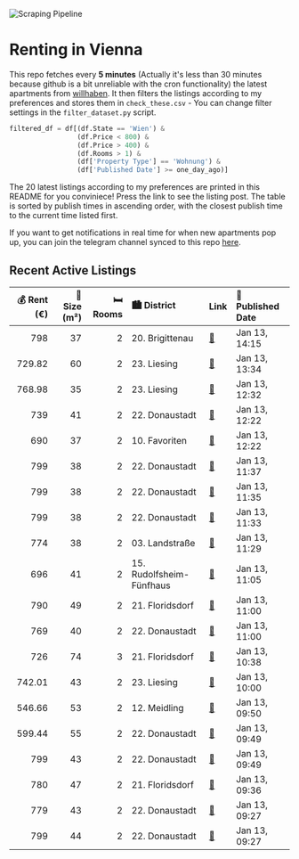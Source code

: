 ![Scraping Pipeline](https://github.com/AthomsG/renting-in-vienna/actions/workflows/run_pipeline.yml/badge.svg)


# Renting in Vienna

This repo fetches every **5 minutes** (Actually it's less than 30 minutes because github is a bit unreliable with the cron functionality) the latest apartments from [willhaben](https://www.willhaben.at/).
It then filters the listings according to my preferences and stores them in `check_these.csv` - You can change filter settings in the `filter_dataset.py` script.

```python
filtered_df = df[(df.State == 'Wien') & 
                 (df.Price < 800) &
                 (df.Price > 400) &
                 (df.Rooms > 1) &
                 (df['Property Type'] == 'Wohnung') &
                 (df['Published Date'] >= one_day_ago)]
```

The 20 latest listings according to my preferences are printed in this README for you conviniece! Press the link to see the listing post.
The table is sorted by publish times in ascending order, with the closest publish time to the current time listed first.

If you want to get notifications in real time for when new apartments pop up, you can join the telegram channel synced to this repo [here](https://t.me/+1HPAYOf5BSsyNTlk).

## Recent Active Listings

|   💰 Rent (€) |   📏 Size (m²) |   🛏️ Rooms | 🏙️ District              | Link                                                                                                                                                                                                                                                                   | 📅 Published Date   |
|-------------:|--------------:|-----------:|:-------------------------|:-----------------------------------------------------------------------------------------------------------------------------------------------------------------------------------------------------------------------------------------------------------------------|:-------------------|
|       798    |            37 |          2 | 20. Brigittenau          | [🔗](https://www.willhaben.at/iad/immobilien/d/mietwohnungen/wien/wien-1200-brigittenau/sehr-sch%C3%B6ne-2-zimmerwohnung---n%C3%A4he-donauinsel-&-handelskai-1066009313/)                                                                                               | Jan 13, 14:15      |
|       729.82 |            60 |          2 | 23. Liesing              | [🔗](https://www.willhaben.at/iad/immobilien/d/mietwohnungen/wien/wien-1230-liesing/kuschlig-wohnen-im-zentrum-von-liesing-1880260887/)                                                                                                                                 | Jan 13, 13:34      |
|       768.98 |            35 |          2 | 23. Liesing              | [🔗](https://www.willhaben.at/iad/immobilien/d/mietwohnungen/wien/wien-1230-liesing/p%C3%A4rchentraum-mit-hofseitigen-balkon-%7C-erlaaer-stra%C3%9Fe-20-%7C-1.24-1155211784/)                                                                                           | Jan 13, 12:32      |
|       739    |            41 |          2 | 22. Donaustadt           | [🔗](https://www.willhaben.at/iad/immobilien/d/mietwohnungen/wien/wien-1220-donaustadt/1220-wien---u1-n%C3%A4he-kagran---ab-15.1.2025---gepflegte-neubau---singlewohnung-1477934269/)                                                                                   | Jan 13, 12:22      |
|       690    |            37 |          2 | 10. Favoriten            | [🔗](https://www.willhaben.at/iad/immobilien/d/mietwohnungen/wien/wien-1100-favoriten/1100-wien---ab-01.02.2025---zweizimmer-singlewohnung-mit-perfektem-grundriss-und-gro%C3%9Fz%C3%BCgigem-balkon---neubau---provisionsfrei-1429821665/)                              | Jan 13, 12:22      |
|       799    |            38 |          2 | 22. Donaustadt           | [🔗](https://www.willhaben.at/iad/immobilien/d/mietwohnungen/wien/wien-1220-donaustadt/pfalzgasse-29---lichtdurchflutet-und-modern:-2-zimmer-wohnung-mit-balkon--erstbezug-in-ruhelage-786080173/)                                                                      | Jan 13, 11:37      |
|       799    |            38 |          2 | 22. Donaustadt           | [🔗](https://www.willhaben.at/iad/immobilien/d/mietwohnungen/wien/wien-1220-donaustadt/pfalzgasse-29---traumhafter-erstbezug-in-ruhelage-1311362301/)                                                                                                                   | Jan 13, 11:35      |
|       799    |            38 |          2 | 22. Donaustadt           | [🔗](https://www.willhaben.at/iad/immobilien/d/mietwohnungen/wien/wien-1220-donaustadt/pfalzgasse-29---2-zimmer-aartment-mit-balkon-traumhafter-erstbezug-in-ruhelage-1043504437/)                                                                                      | Jan 13, 11:33      |
|       774    |            38 |          2 | 03. Landstraße           | [🔗](https://www.willhaben.at/iad/immobilien/d/mietwohnungen/wien/wien-1030-landstra%C3%9Fe/%28reserviert%29-sch%C3%B6ner-wohnen-mit-stil-%2A-2-zimmer-wohnung-vollst%C3%A4ndig-m%C3%B6bliert---3.-bezirk-f%C3%BCr-universit%C3%A4ten/-business-%2A-all-in-1559533337/) | Jan 13, 11:29      |
|       696    |            41 |          2 | 15. Rudolfsheim-Fünfhaus | [🔗](https://www.willhaben.at/iad/immobilien/d/mietwohnungen/wien/wien-1150-rudolfsheim-f%C3%BCnfhaus/gem%C3%BCtliche-2-zimmer-wohnung-41m%C2%B2-1603863361/)                                                                                                           | Jan 13, 11:05      |
|       790    |            49 |          2 | 21. Floridsdorf          | [🔗](https://www.willhaben.at/iad/immobilien/d/mietwohnungen/wien/wien-1210-floridsdorf/erstbezug%21-moderne-2-zimmer-wohnung-mit-balkon-1230948998/)                                                                                                                   | Jan 13, 11:00      |
|       769    |            40 |          2 | 22. Donaustadt           | [🔗](https://www.willhaben.at/iad/immobilien/d/mietwohnungen/wien/wien-1220-donaustadt/neubau-2-zimmer-wohnung-inkl-hochwertiger-k%C3%BCche-balkon-au%C3%9Fenfl%C3%A4che-und-kellerabteil-/sp64-5-50-1330949619/)                                                       | Jan 13, 11:00      |
|       726    |            74 |          3 | 21. Floridsdorf          | [🔗](https://www.willhaben.at/iad/immobilien/d/mietwohnungen/wien/wien-1210-floridsdorf/3-zimmer-gemeindewohnung-mit-balkon-1357910245/)                                                                                                                                | Jan 13, 10:38      |
|       742.01 |            43 |          2 | 23. Liesing              | [🔗](https://www.willhaben.at/iad/immobilien/d/mietwohnungen/wien/wien-1230-liesing/basler-gasse-17-1230-wien-1827146858/)                                                                                                                                              | Jan 13, 10:00      |
|       546.66 |            53 |          2 | 12. Meidling             | [🔗](https://www.willhaben.at/iad/immobilien/d/mietwohnungen/wien/wien-1120-meidling/gemeindewohnung-53m%C2%B2-2-zimmer-direktvergabe-wohnticket-11/2024-2140207590/)                                                                                                   | Jan 13, 09:50      |
|       599.44 |            55 |          2 | 22. Donaustadt           | [🔗](https://www.willhaben.at/iad/immobilien/d/mietwohnungen/wien/wien-1220-donaustadt/erstbezug---betreutes-wohnen-%28ab-dem-60.-lebensjahr%29-in-1220-wien-1578195373/)                                                                                               | Jan 13, 09:49      |
|       799    |            43 |          2 | 22. Donaustadt           | [🔗](https://www.willhaben.at/iad/immobilien/d/mietwohnungen/wien/wien-1220-donaustadt/moderne-2-zimmer-wohnung-erstbezug-inkl-markenk%C3%BCche-12m%C2%B2-balkon-und-loggia-und-kellerabteil-/alf41-32-1275531367/)                                                     | Jan 13, 09:49      |
|       780    |            47 |          2 | 21. Floridsdorf          | [🔗](https://www.willhaben.at/iad/immobilien/d/mietwohnungen/wien/wien-1210-floridsdorf/erstbezug%21-moderne-2-zimmer-wohnung-mit-balkon-und-fu%C3%9Fbodenheizung-1797292448/)                                                                                          | Jan 13, 09:36      |
|       779    |            43 |          2 | 22. Donaustadt           | [🔗](https://www.willhaben.at/iad/immobilien/d/mietwohnungen/wien/wien-1220-donaustadt/moderne-2-zimmer-wohnung-inkl-hochwertiger-k%C3%BCche-mit-sonderausstattung-balkon-und-kellerabteil-/-i3-14-1996398254/)                                                         | Jan 13, 09:27      |
|       799    |            44 |          2 | 22. Donaustadt           | [🔗](https://www.willhaben.at/iad/immobilien/d/mietwohnungen/wien/wien-1220-donaustadt/moderne-2-zimmer-wohnung-mit-hochwertiger-k%C3%BCche-und-kellerabteil-%28i3-31%29-1430668443/)                                                                                   | Jan 13, 09:27      |
